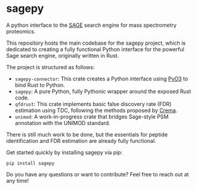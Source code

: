 # sagepy
A python interface to the [SAGE](https://github.com/lazear/sage) search engine for mass spectrometry proteomics.

This repository hosts the main codebase for the sagepy project, which is dedicated to creating a fully functional Python interface for the powerful Sage search engine, originally written in Rust.

The project is structured as follows:

* `sagepy-connector`: This crate creates a Python interface using [PyO3](https://github.com/PyO3) to bind Rust to Python.
* `sagepy`: A pure Python, fully Pythonic wrapper around the exposed Rust code.
*	`qfdrust`: This crate implements basic false discovery rate (FDR) estimation using TDC, following the methods proposed by [Crema](https://github.com/Noble-Lab/crema).
*	`unimod`: A work-in-progress crate that bridges Sage-style PSM annotation with the UNIMOD standard.

There is still much work to be done, but the essentials for peptide identification and FDR estimation are already fully functional.

Get started quickly by installing sagepy via pip:
```
pip install sagepy
```

Do you have any questions or want to contribute? Feel free to reach out at any time!
